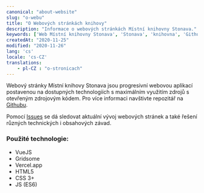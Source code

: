 ```yaml
---
canonical: "about-website"
slug: "o-webu"
title: "O Webových stránkách knihovy"
description: "Informace o webových stránkách Místní knihovny Stonava."
keywords: ['Web Místní knihovny Stonava', 'Stonava', 'knihovna', 'Github', 'OpenSource']
createdAt: "2020-11-25"
modified: "2020-11-26"
lang: 'cs'
locale: 'cs-CZ'
translations:
    - pl-CZ : "o-stronicach"
---
```


Webový stránky Místní knihovy Stonava jsou progresivní webovou aplikací postavenou na dostupných technologiích s maximálním využitím zdrojů s otevřeným zdrojovým kódem. Pro více informaci navštivte repozitář na [Githubu](https://github.com/michto01/knihovna.stonava.cz/).

Pomocí [Issues](https://github.com/michto01/knihovna.stonava.cz/issues) se dá sledovat aktuální vývoj webových stránek a také řešení různých technických i obsahových závad. 

### Použité technologie:
- VueJS
- Gridsome
- Vercel.app
- HTML5
- CSS 3+
- JS (ES6)